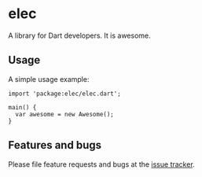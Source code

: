 # elec

A library for Dart developers. It is awesome.

## Usage

A simple usage example:

    import 'package:elec/elec.dart';

    main() {
      var awesome = new Awesome();
    }

## Features and bugs

Please file feature requests and bugs at the [issue tracker][tracker].

[tracker]: http://example.com/issues/replaceme
